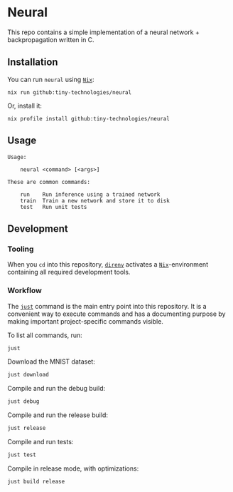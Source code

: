 # Neural

This repo contains a simple implementation of a neural network + backpropagation written in C.

## Installation

You can run `neural` using [`Nix`](https://zero-to-nix.com/):

```
nix run github:tiny-technologies/neural
```

Or, install it:

```
nix profile install github:tiny-technologies/neural
```

## Usage

```
Usage:

    neural <command> [<args>]

These are common commands:

    run    Run inference using a trained network
    train  Train a new network and store it to disk
    test   Run unit tests
```

## Development

### Tooling

When you `cd` into this repository, [`direnv`](https://direnv.net/) activates a [`Nix`](https://zero-to-nix.com/)-environment containing all required development tools.

### Workflow

The [`just`](https://github.com/casey/just) command is the main entry point into this repository. It is a convenient way to execute commands and has a documenting purpose by making important project-specific commands visible.

To list all commands, run:

```sh
just
```

Download the MNIST dataset:

```sh
just download
```

Compile and run the debug build:

```sh
just debug
```

Compile and run the release build:

```sh
just release
```

Compile and run tests:

```sh
just test
```

Compile in release mode, with optimizations:

```sh
just build release
```
